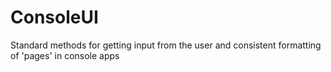 # ConsoleUI
 Standard methods for getting input from the user and consistent formatting of 'pages' in console apps

